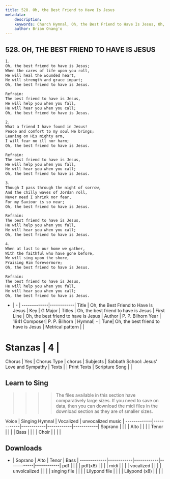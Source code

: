 ```yaml
---
title: 528. Oh, the Best Friend to Have Is Jesus
metadata:
    description: 
    keywords: Church Hymnal, Oh, the Best Friend to Have Is Jesus, Oh,  the best friend to have is Jesus, Oh, the best friend to have is Jesus
    author: Brian Onang'o
---
```



## 528. OH, THE BEST FRIEND TO HAVE IS JESUS

```txt
1.
Oh, the best friend to have is Jesus; 
When the cares of life upon you roll, 
He will heal the wounded heart, 
He will strength and grace impart; 
Oh, the best friend to have is Jesus. 

Refrain:
The best friend to have is Jesus, 
He will help you when you fall, 
He will hear you when you call; 
Oh, the best friend to have is Jesus. 

2.
What a friend I have found in Jesus! 
Peace and comfort to my soul He brings; 
Leaning on His mighty arm, 
I will fear no ill nor harm; 
Oh, the best friend to have is Jesus. 

Refrain:
The best friend to have is Jesus, 
He will help you when you fall, 
He will hear you when you call; 
Oh, the best friend to have is Jesus. 

3.
Though I pass through the night of sorrow, 
And the chilly waves of Jordan roll, 
Never need I shrink nor fear, 
For my Saviour is so near; 
Oh, the best friend to have is Jesus. 

Refrain:
The best friend to have is Jesus, 
He will help you when you fall, 
He will hear you when you call; 
Oh, the best friend to have is Jesus. 

4.
When at last to our home we gather, 
With the faithful who have gone before, 
We will sing upon the shore, 
Praising Him forevermore; 
Oh, the best friend to have is Jesus.

Refrain:
The best friend to have is Jesus, 
He will help you when you fall, 
He will hear you when you call; 
Oh, the best friend to have is Jesus. 

```

- |   -  |
-------------|------------|
Title | Oh, the Best Friend to Have Is Jesus |
Key | G Major |
Titles | Oh, the best friend to have is Jesus |
First Line | Oh,  the best friend to have is Jesus |
Author | P. P. Bilhorn
Year | 1941
Composer| P. P. Bilhorn |
Hymnal|  - |
Tune| Oh, the best friend to have is Jesus |
Metrical pattern | |
# Stanzas | 4 |
Chorus | Yes |
Chorus Type | chorus |
Subjects | Sabbath School: Jesus' Love and Sympathy |
Texts |  |
Print Texts | 
Scripture Song |  |
  
## Learn to Sing

>>>> The files available in this section have comparatively large sizes. If you need to save on data, then you can download the midi files in the download section as they are of smaller sizes.

Voice |  Singing Hymnal | Vocalized | unvocalized music |
-------------|------------|------------|------------|------------|
Soprano | | | |
Alto | | | |
Tenor | | | |
Bass | | | |
Choir | | | |

## Downloads

- |  Soprano | Alto | Tenor | Bass |
-------------|------------|------------|------------|------------|
pdf | | | |
pdf(x8) | | | |
midi | | | |
vocalized | | | |
unvolcalized | | | |
singing file | | | |
Lilypond file | | | |
Lilypond (x8) | | | |
  